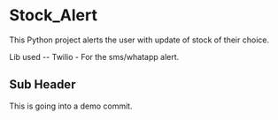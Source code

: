 # Stock_Alert

This Python project alerts the user with update of stock of their choice.

Lib used --
Twilio - For the sms/whatapp alert.

## Sub Header
This is going into a demo commit.

